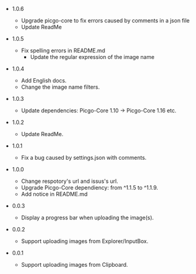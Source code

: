 * 1.0.6
	* Upgrade picgo-core to fix errors caused by comments in a json file
	* Update ReadMe

* 1.0.5
  * Fix spelling errors in README.md
	* Update the regular expression of the image name

* 1.0.4
	* Add English docs.
	* Change the image name filters.

* 1.0.3
	* Update dependencies: Picgo-Core 1.10 -> Picgo-Core 1.16 etc.

* 1.0.2
  * Update ReadMe.

* 1.0.1
	* Fix a bug caused by settings.json with comments.

* 1.0.0  
	* Change respotory's url and issus's url.
	* Upgrade Picgo-Core dependiency: from ^1.1.5 to ^1.1.9. 
	* Add notice in README.md

* 0.0.3  
	* Display a progress bar when uploading the image(s).

* 0.0.2
	* Support uploading images from Explorer/InputBox.

* 0.0.1
	* Support uploading images from Clipboard.